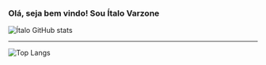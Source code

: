### Olá, seja bem vindo! Sou Ítalo Varzone

![Ítalo GitHub stats](https://github-readme-stats.vercel.app/api?username=italovarzone&show_icons=true&theme=transparent)

------------------------------------------

![Top Langs](https://github-readme-stats.vercel.app/api/top-langs/?username=italovarzone&hide_progress=true)
